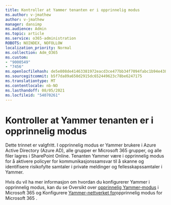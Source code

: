 ```yaml
---
title: Kontroller at Yammer tenanten er i opprinnelig modus
ms.author: v-jmathew
author: v-jmathew
manager: dansimp
ms.audience: Admin
ms.topic: article
ms.service: o365-administration
ROBOTS: NOINDEX, NOFOLLOW
localization_priority: Normal
ms.collection: Adm_O365
ms.custom:
- "9000549"
- "7456"
ms.openlocfilehash: de5e808de41463381972eacd3ce477bb34f7094fabc1b94e438964c350a78c0e
ms.sourcegitcommit: b5f7da89a650d2915dc652449623c78be6247175
ms.translationtype: MT
ms.contentlocale: nb-NO
ms.lasthandoff: 08/05/2021
ms.locfileid: "54070261"
---
```

# <a name="verify-your-yammer-tenant-is-in-native-mode"></a>Kontroller at Yammer tenanten er i opprinnelig modus

Dette trinnet er valgfritt. I opprinnelig modus er Yammer brukere i Azure Active Directory (Azure AD), alle grupper er Microsoft 365 grupper, og alle filer lagres i SharePoint Online. Tenanten Yammer være i opprinnelig modus for å aktivere policyer for kommunikasjonssamsvar til å skanne og identifisere risikofylte samtaler i private meldinger og fellesskapssamtaler i Yammer.  
  
Hvis du vil ha mer informasjon om hvordan du konfigurerer Yammer i opprinnelig modus, kan du se Oversikt over [opprinnelig Yammer-modus](https://go.microsoft.com/fwlink/?linkid=2129829) i Microsoft 365 og Konfigurere [Yammer-nettverket for](https://go.microsoft.com/fwlink/?linkid=2129772)opprinnelig modus for Microsoft 365 .
